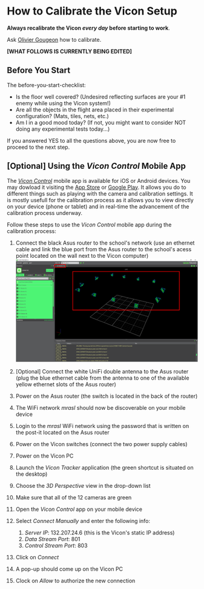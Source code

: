 # How to Calibrate the Vicon Setup

**Always recalibrate the Vicon **_**every day**_** before starting to work**.

Ask [Olivier Gougeon](mailto:olivier.gougeon@polymtl.ca) how to calibrate.

**\[WHAT FOLLOWS IS CURRENTLY BEING EDITED\]**

## Before You Start

The before-you-start-checklist:

* Is the floor well covered? \(Undesired reflecting surfaces are your \#1 enemy while using the Vicon system!\)
* Are all the objects in the flight area placed in their experimental configuration? \(Mats, tiles, nets, etc.\)
* Am I in a good mood today? \(If not, you might want to consider NOT doing any experimental tests today...\)

If you answered YES to all the questions above, you are now free to proceed to the next step.

## \[Optional\] Using the _Vicon Control_ Mobile App

The [_Vicon Control_](https://www.vicon.com/products/software/vicon-control) mobile app is available for iOS or Android devices. You may dowload it visiting the [App Store](https://itunes.apple.com/ca/app/vicon-control/id969977655) or [Google Play](https://play.google.com/store/apps/details?id=com.vicon.control). It allows you do to different things such as playing with the camera and calibration settings. It is mostly usefull for the calibration process as it allows you to view directly on your device \(phone or tablet\) and in real-time the advancement of the calibration process underway.

Follow these steps to use the _Vicon Control_ mobile app during the calibration process:

1. Connect the black Asus router to the school's network \(use an ethernet cable and link the blue port from the Asus router to the school's acess point located on the wall next to the Vicon computer\)
   ![](/assets/vicon_tracker_full.png)

2. \[Optional\] Connect the white UniFi double antenna to the Asus router \(plug the blue ethernet cable from the antenna to one of the available yellow ethernet slots of the Asus router\)
3. Power on the Asus router \(the switch is located in the back of the router\)
4. The WiFi network _mrasl_ should now be discoverable on your mobile device
5. Login to the _mrasl_ WiFi network using the password that is written on the post-it located on the Asus router
6. Power on the Vicon switches \(connect the two power supply cables\)
7. Power on the Vicon PC
8. Launch the _Vicon Tracker_ application \(the green shortcut is situated on the desktop\)
9. Choose the _3D Perspective_ view in the drop-down list
10. Make sure that all of the 12 cameras are green
11. Open the _Vicon Control_ app on your mobile device
12. Select _Connect Manually_ and enter the following info:
    1. _Server IP_: 132.207.24.6 \(this is the Vicon's static IP address\)
    2. _Data Stream Port_: 801
    3. _Control Stream Port_: 803
13. Click on _Connect_
14. A pop-up should come up on the Vicon PC
15. Clock on _Allow_ to authorize the new connection



